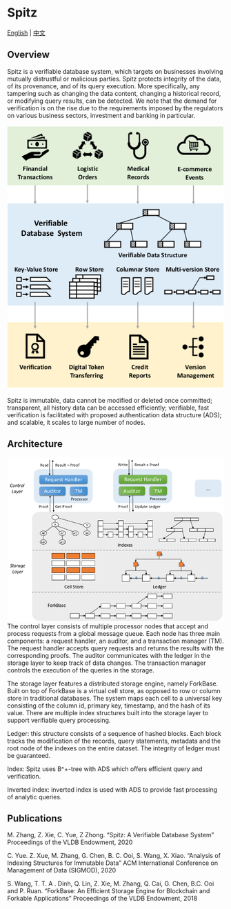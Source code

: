 # Spitz
[English]() | [中文]()
## Overview
Spitz is a verifiable database system, which targets on businesses involving mutually distrustful or malicious parties. Spitz protects integrity of the data, of its provenance, and of its query execution. More specifically, any tampering such as changing the data content, changing a historical record, or modifying query results, can be detected. We note that the demand for verification is on the rise due to the requirements imposed by the regulators on various business sectors, investment and banking in particular.

![System overview.](figures/fig1.png)

Spitz is immutable, data cannot be modified or deleted once committed; transparent, all history data can be accessed efficiently; verifiable, fast verification is facilitated with proposed authentication data structure (ADS); and scalable, it scales to large number of nodes.

## Architecture
![System architecture.](figures/fig2.png)
The control layer consists of multiple processor nodes that accept and process requests from a global message queue. Each node has three main components: a request handler, an auditor, and a transaction manager (TM). The request handler accepts query requests and returns the results with the corresponding proofs. The auditor communicates with the ledger in the storage layer to keep track of data changes. The transaction manager controls the execution of the queries in the storage.

The storage layer features a distributed storage engine, namely ForkBase. Built on top of ForkBase is a virtual cell store, as opposed to row or column store in traditional databases. The system maps each cell to a universal key consisting of the column id, primary key, timestamp, and the hash of its value. There are multiple index structures built into the storage layer to support verifiable query processing.

Ledger: this structure consists of a sequence of hashed blocks. Each block tracks the modification of the records, query statements, metadata and the root node of the indexes on the entire dataset. The integrity of ledger must be guaranteed.

Index: Spitz uses B^+-tree with ADS which offers efficient query and verification.

Inverted index: inverted index is used with ADS to provide fast processing of analytic queries.

## Publications
M. Zhang, Z. Xie, C. Yue, Z Zhong. “Spitz: A Verifiable Database System” Proceedings of the VLDB Endowment, 2020

C. Yue. Z. Xue, M. Zhang, G. Chen, B. C. Ooi, S. Wang, X. Xiao. “Analysis of Indexing Structures for Immutable Data” ACM International Conference on Management of Data (SIGMOD), 2020

S. Wang, T. T. A . Dinh, Q. Lin, Z. Xie, M. Zhang, Q. Cai, G. Chen, B.C. Ooi and P. Ruan. “ForkBase: An Efficient Storage Engine for Blockchain and Forkable Applications” Proceedings of the VLDB Endowment, 2018